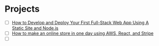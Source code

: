 # Projects

- [ ] [How to Develop and Deploy Your First Full-Stack Web App Using A Static Site and Node.js](https://www.freecodecamp.org/news/develop-deploy-first-fullstack-web-app/)
- [ ] [How to make an online store in one day using AWS, React, and Stripe](https://www.freecodecamp.org/news/how-to-make-a-store-in-one-day-aws-react-stripe/)
- [ ] []()
